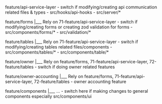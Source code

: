 feature/api-service-layer
     - switch if modifying/creating api communication related files & types
     - src/hooks/api-hooks
     - src/server/*

feature/forms
|___ Rely on 71-feature/api-service-layer
    - switch if modifying/creating forms or creating zod validation for forms
    - src/components/forms/*
    - src/validation/*

feature/tables
|___ Rely on 71-feature/api-service-layer
     - switch if modifying/creating tables related files/components
     - src/components/tables/*
     - src/components/table/*

feature/owner
|___ Rely on feature/forms, 71-feature/api-service-layer, 72-feature/tables
    - switch if doing owner related features

feature/owner-accounting
|___ Rely on feature/forms, 71-feature/api-service-layer, 72-feature/tables
    - owner accounting feature

feature/components
|___ ...
    - switch here if making changes to general components especially src/components/ui
